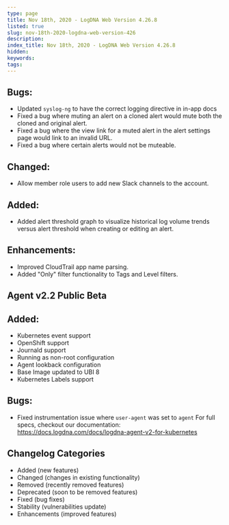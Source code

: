 ```yaml
---
type: page
title: Nov 18th, 2020 - LogDNA Web Version 4.26.8
listed: true
slug: nov-18th-2020-logdna-web-version-426
description: 
index_title: Nov 18th, 2020 - LogDNA Web Version 4.26.8
hidden: 
keywords: 
tags: 
---
```





## Bugs:
- Updated `syslog-ng` to have the correct logging directive in in-app docs
- Fixed a bug where muting an alert on a cloned alert would mute both the cloned and original alert.
- Fixed a bug where the view link for a muted alert in the alert settings page would link to an invalid URL.
- Fixed a bug where certain alerts would not be muteable.

## Changed:
- Allow member role users to add new Slack channels to the account.

## Added:
- Added alert threshold graph to visualize historical log volume trends versus alert threshold when creating or editing an alert.

## Enhancements:
- Improved CloudTrail app name parsing.
- Added "Only" filter functionality to Tags and Level filters.



## Agent v2.2 Public Beta

## Added:
- Kubernetes event support
- OpenShift support
- Journald support
- Running as non-root configuration
- Agent lookback configuration
- Base Image updated to UBI 8
- Kubernetes Labels support

## Bugs:
- Fixed instrumentation issue where `user-agent` was set to `agent`
For full specs, checkout our documentation: https://docs.logdna.com/docs/logdna-agent-v2-for-kubernetes


## Changelog Categories
* Added (new features)
* Changed (changes in existing functionality)
* Removed (recently removed features)
* Deprecated (soon to be removed features)
* Fixed (bug fixes)
* Stability (vulnerabilities update)
* Enhancements (improved features)

